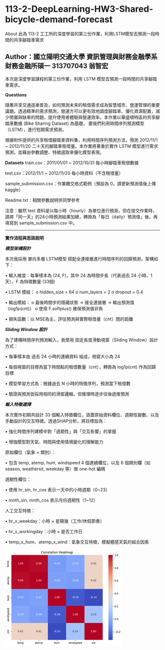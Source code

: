# 113-2-DeepLearning-HW3-Shared-bicycle-demand-forecast
About 此為 113-2 工工所的深度學習的第三份作業，利用LSTM模型去預測一段時間的共享腳踏車需求

## Author：國立陽明交通大學 資訊管理與財務金融學系財務金融所碩一 313707043 翁智宏

本次是深度學習課程的第三份作業，利用 LSTM 模型去預測一段時間的共享腳踏車需求。

**Questions**

隨著共享交通逐漸普及，如何預測未來的租借需求成為智慧城市、營運管理的重要議題。透過精準的需求預測，營運方可以更有效地調度腳踏車、優化資源配置，減少閒置與缺車的問題，提升使用者體驗與營運效率。本作業以華盛頓特區的共享腳踏車數據 (Bike Sharing Dataset) 為基礎，
要我們利用時間序列預測模型（LSTM），進行短期需求預測。 

根據附件提供的共享租借腳踏車資料集，利用時間序列預測方法，預測 2012/11/1 ~ 2012/11/20 二十天的腳踏車租借量。本作業將著重於實作 LSTM 模型進行需求預測，並藉由參數調整、特徵選取來優化模型表現。

**Datasets**
train.csv：2011/01/01 ~ 2012/10/31 每小時腳踏車租借數據 

test.csv：2012/11/1 ~ 2012/11/20 每小時資料（不含租借量）

sample_submission.csv：作業繳交格式範例（預設為 0，請更新預測值後上傳kaggle） 

Readme.txt：相關參數說明供同學參考

注意：雖然 test 資料是以每小時（hourly）為單位進行預測，但在提交作業時，請將「同一天」的24小時預測結果加總，轉換為「每日（daily）預測值」後，再填寫到 sample_submission.csv 中。

---

**實作流程與思路說明**

***模型架構設計***

本次我採用 單向多層 LSTM模型 搭配全連接層進行時間序列的回歸預測，架構如下：

•	輸入維度：每筆樣本為 (24, F)，其中 24 為時間步長（代表過去 24 小時，1天），F 為特徵數量 (33個)

•	LSTM 模組：
  o	hidden_size = 64 
  o	num_layers = 2
  o	dropout = 0.4
  
•	輸出模組：
  o	最後時間步的隱藏狀態 → 接全連接層 → 輸出預測值（log1p(cnt)）
  o	使用 F.softplus() 確保預測值非負
  
•	損失函數：以 MSE為主，評估預測與實際租借量（cnt）間的距離

***Sliding Window 設計***

為了建構時間序列預測輸入，我使用 固定長度滑動視窗（Sliding Window）設計方式：

•	每筆樣本由 過去 24 小時的連續資料 組成，視窗大小為 24

•	每個視窗的目標為當下時間點的租借數量（cnt），轉換為 log1p(cnt) 作為回歸目標

•	模型學習方式為：根據過去 N 小時的特徵序列，預測當下租借數

•	驗證與預測皆採用相同的滑窗邏輯，但推理時逐步往後遞推預測

***輸入特徵選擇***

本次實作初期共設計 33 個輸入特徵欄位，涵蓋原始資料欄位、週期性變數、以及手動設計的交互特徵。透過SHAP分析，將目標設為：

•	強化時間序列建模中對「週期性」與「交互影響」的掌握

•	增強模型對天氣、時間與使用情境變化的理解能力

原始欄位（氣象 + 類別）：

•	包含 temp, atemp, hum, windspeed 4 個連續欄位，以及 6 個類別欄（如 season, weathersit, weekday 等）做 one-hot 編碼

週期性欄位：

•	使用 hr_sin, hr_cos 表示一天中的小時週期（0~23）

•	mnth_sin, mnth_cos 表示月份週期性（1~12）

人工交互特徵：

•	hr_x_weekday：小時 × 星期幾（工作/休假節奏）

•	hr_x_workingday：小時 × 是否工作日

•	temp_x_hum、atemp_x_wind：氣象交互特徵，模擬體感天氣的組合因素

![Confusion matrix](Images/confusion_matrix.png)

